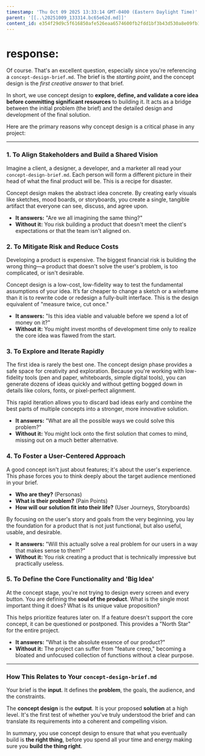 ```yaml
---
timestamp: 'Thu Oct 09 2025 13:33:14 GMT-0400 (Eastern Daylight Time)'
parent: '[[..\20251009_133314.bc65e62d.md]]'
content_id: e354f29d9c5f616850afe526eaa6574600fb2fdd1bf3b43d530a8e09fb16cc1c
---
```


# response:

Of course. That's an excellent question, especially since you're referencing a `concept-design-brief.md`. The brief is the *starting point*, and the concept design is the *first creative answer* to that brief.

In short, we use concept design to **explore, define, and validate a core idea before committing significant resources** to building it. It acts as a bridge between the initial problem (the brief) and the detailed design and development of the final solution.

Here are the primary reasons why concept design is a critical phase in any project:

***

### 1. To Align Stakeholders and Build a Shared Vision

Imagine a client, a designer, a developer, and a marketer all read your `concept-design-brief.md`. Each person will form a different picture in their head of what the final product will be. This is a recipe for disaster.

Concept design makes the abstract idea concrete. By creating early visuals like sketches, mood boards, or storyboards, you create a single, tangible artifact that everyone can see, discuss, and agree upon.

* **It answers:** "Are we all imagining the same thing?"
* **Without it:** You risk building a product that doesn't meet the client's expectations or that the team isn't aligned on.

### 2. To Mitigate Risk and Reduce Costs

Developing a product is expensive. The biggest financial risk is building the wrong thing—a product that doesn't solve the user's problem, is too complicated, or isn't desirable.

Concept design is a low-cost, low-fidelity way to test the fundamental assumptions of your idea. It’s far cheaper to change a sketch or a wireframe than it is to rewrite code or redesign a fully-built interface. This is the design equivalent of "measure twice, cut once."

* **It answers:** "Is this idea viable and valuable before we spend a lot of money on it?"
* **Without it:** You might invest months of development time only to realize the core idea was flawed from the start.

### 3. To Explore and Iterate Rapidly

The first idea is rarely the best one. The concept design phase provides a safe space for creativity and exploration. Because you're working with low-fidelity tools (pen and paper, whiteboards, simple digital tools), you can generate dozens of ideas quickly and without getting bogged down in details like colors, fonts, or pixel-perfect alignment.

This rapid iteration allows you to discard bad ideas early and combine the best parts of multiple concepts into a stronger, more innovative solution.

* **It answers:** "What are all the possible ways we could solve this problem?"
* **Without it:** You might lock onto the first solution that comes to mind, missing out on a much better alternative.

### 4. To Foster a User-Centered Approach

A good concept isn't just about features; it's about the user's experience. This phase forces you to think deeply about the target audience mentioned in your brief.

* **Who are they?** (Personas)
* **What is their problem?** (Pain Points)
* **How will our solution fit into their life?** (User Journeys, Storyboards)

By focusing on the user's story and goals from the very beginning, you lay the foundation for a product that is not just functional, but also useful, usable, and desirable.

* **It answers:** "Will this actually solve a real problem for our users in a way that makes sense to them?"
* **Without it:** You risk creating a product that is technically impressive but practically useless.

### 5. To Define the Core Functionality and 'Big Idea'

At the concept stage, you're not trying to design every screen and every button. You are defining the **soul of the product**. What is the single most important thing it does? What is its unique value proposition?

This helps prioritize features later on. If a feature doesn't support the core concept, it can be questioned or postponed. This provides a "North Star" for the entire project.

* **It answers:** "What is the absolute essence of our product?"
* **Without it:** The project can suffer from "feature creep," becoming a bloated and unfocused collection of functions without a clear purpose.

***

### How This Relates to Your `concept-design-brief.md`

Your brief is the **input**. It defines the **problem**, the goals, the audience, and the constraints.

The **concept design** is the **output**. It is your proposed **solution** at a high level. It's the first test of whether you've truly understood the brief and can translate its requirements into a coherent and compelling vision.

In summary, you use concept design to ensure that what you eventually build is **the right thing**, before you spend all your time and energy making sure you **build the thing right**.

